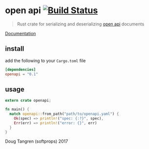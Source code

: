 # open api [![Build Status](https://travis-ci.org/softprops/openapi.svg?branch=master)](https://travis-ci.org/softprops/openapi)

> Rust crate for serializing and deserializing [open api](http://swagger.io/specification/) documents

[Documentation](https://softprops.github.io/openapi)

## install

add the following to your `Cargo.toml` file

```toml
[dependencies]
openapi = "0.1"
```

## usage

```rust
extern crate openapi;

fn main() {
  match openapi::from_path("path/to/openapi.yaml") {
    Ok(spec) => println!("spec: {:?}", spec),
    Err(err) => println!("error: {}", err)
  }
}
```

Doug Tangren (softprops) 2017
